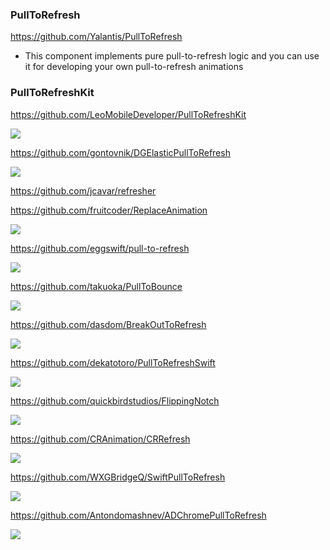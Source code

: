 ### PullToRefresh
https://github.com/Yalantis/PullToRefresh
- This component implements pure pull-to-refresh logic and you can use it for developing your own pull-to-refresh animations

### PullToRefreshKit
https://github.com/LeoMobileDeveloper/PullToRefreshKit

![](https://camo.githubusercontent.com/3ccac47a5dcdf178ae782be3f8f3f7196c6bbebe/68747470733a2f2f7261772e6769746875622e636f6d2f4c656f4d6f62696c65446576656c6f7065722f50756c6c546f526566726573684b69742f6d61737465722f53637265656e73686f742f796f756b752e676966)

https://github.com/gontovnik/DGElasticPullToRefresh

![](https://raw.githubusercontent.com/gontovnik/DGElasticPullToRefresh/master/DGElasticPullToRefreshPreview1.gif)

https://github.com/jcavar/refresher

https://github.com/fruitcoder/ReplaceAnimation

![](https://github.com/fruitcoder/ReplaceAnimation/raw/master/RefreshSuccess.gif)

https://github.com/eggswift/pull-to-refresh

![](https://github.com/eggswift/pull-to-refresh/raw/master/example_default.gif)

https://github.com/takuoka/PullToBounce

![](https://raw.githubusercontent.com/entotsu/PullToBounce/master/demo.gif)

https://github.com/dasdom/BreakOutToRefresh

![](https://raw.githubusercontent.com/dasdom/BreakOutToRefresh/master/Example/PullToRefreshDemo/what.gif)

https://github.com/dekatotoro/PullToRefreshSwift

![](https://github.com/dekatotoro/PullToRefreshSwift/raw/master/Screenshots/PullToRefreshSwift.gif)

https://github.com/quickbirdstudios/FlippingNotch

![](https://camo.githubusercontent.com/bc65bee9d10e40eba1802575f1bdab79bd766eaf38c7f011c7b3ed479371fba5/68747470733a2f2f63646e2e6472696262626c652e636f6d2f75736572732f3739333035372f73637265656e73686f74732f343038393031342f6970686f6e652d782d70756c6c2d746f2d726566726573682e676966)

https://github.com/CRAnimation/CRRefresh

![](https://github.com/CRAnimation/CRRefresh/raw/master/CRRefresh1.gif)

https://github.com/WXGBridgeQ/SwiftPullToRefresh

![](https://github.com/WXGBridgeQ/SwiftPullToRefresh/raw/master/SwiftPullToRefreshDemo/demo01.gif)

https://github.com/Antondomashnev/ADChromePullToRefresh

![](https://camo.githubusercontent.com/0bf7ece19acd3b094f0f731e4f513e05cdfedc4f57361f6763edf5db554b28bb/68747470733a2f2f6170692e6d6f6e6f736e61702e636f6d2f7270632f66696c652f646f776e6c6f61643f69643d72615136435468374b564a31657843756b524f5948356d6a696267774e70)


